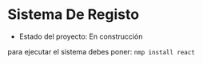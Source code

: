 <h1>Sistema De Registo</h1>

- Estado del proyecto: En construcción

para ejecutar el sistema debes poner:
```nmp install react```
